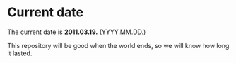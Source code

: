 # Current date

The current date is **2011.03.19.** (YYYY.MM.DD.)

This repository will be good when the world ends, so we will know how long it lasted.